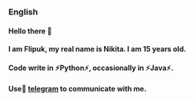 ### English 
#### Hello there 👋
#### I am **Flipuk**, my real name is **Nikita**. I am 15 years old.
#### Code write in ⚡**Python**⚡, occasionally in ⚡**Java**⚡.
#### Use💬 [telegram](https://t.me/Flipuk) to communicate with me.
<!----- 
### Русский
#### Приветики 👋
#### Меня зовут **Flipuk**, моё реальное имя **Никита**. Мне 15 лет.
#### Код пишу на ⚡**Python**⚡, изредка на ⚡**Java**⚡.
#### Для связи со мной используй мой💬 [телеграм](https://t.me/Flipuk).
---
### Polski
#### Witam 👋
#### Nazywam się **Flipuk**, naprawdę nazywam się **Nikita**. Mam 15 lat.
#### Piszę kod w ⚡**Python**⚡, okazjonalnie w ⚡**Java**⚡.
#### Skorzystaj z mojego💬 [telegramu](https://t.me/Flipuk) i skontaktuj się ze mną.


**LeoNchiC/LeoNchiC** is a ✨ _special_ ✨ repository because its `README.md` (this file) appears on your GitHub profile.

Here are some ideas to get you started:

- 🔭 I’m currently working on ...
- 🌱 I’m currently learning ...
- 👯 I’m looking to collaborate on ...
- 🤔 I’m looking for help with ...
- 💬 Ask me about ...
- 📫 How to reach me: ...
- 😄 Pronouns: ...
- ⚡ Fun fact: ...
-->
